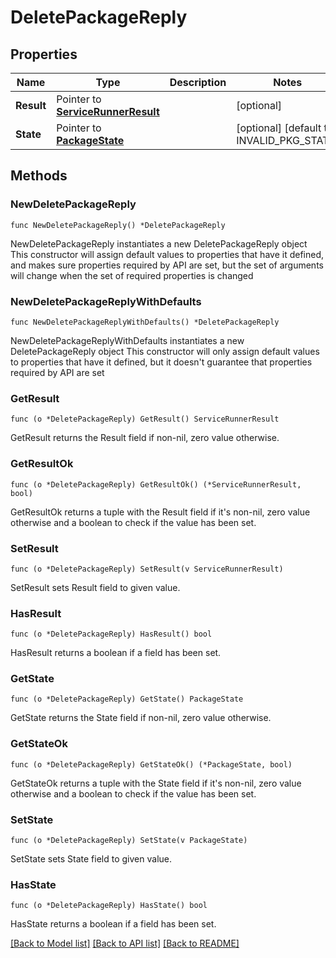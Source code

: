 # DeletePackageReply

## Properties

Name | Type | Description | Notes
------------ | ------------- | ------------- | -------------
**Result** | Pointer to [**ServiceRunnerResult**](ServiceRunnerResult.md) |  | [optional] 
**State** | Pointer to [**PackageState**](PackageState.md) |  | [optional] [default to INVALID_PKG_STATE]

## Methods

### NewDeletePackageReply

`func NewDeletePackageReply() *DeletePackageReply`

NewDeletePackageReply instantiates a new DeletePackageReply object
This constructor will assign default values to properties that have it defined,
and makes sure properties required by API are set, but the set of arguments
will change when the set of required properties is changed

### NewDeletePackageReplyWithDefaults

`func NewDeletePackageReplyWithDefaults() *DeletePackageReply`

NewDeletePackageReplyWithDefaults instantiates a new DeletePackageReply object
This constructor will only assign default values to properties that have it defined,
but it doesn't guarantee that properties required by API are set

### GetResult

`func (o *DeletePackageReply) GetResult() ServiceRunnerResult`

GetResult returns the Result field if non-nil, zero value otherwise.

### GetResultOk

`func (o *DeletePackageReply) GetResultOk() (*ServiceRunnerResult, bool)`

GetResultOk returns a tuple with the Result field if it's non-nil, zero value otherwise
and a boolean to check if the value has been set.

### SetResult

`func (o *DeletePackageReply) SetResult(v ServiceRunnerResult)`

SetResult sets Result field to given value.

### HasResult

`func (o *DeletePackageReply) HasResult() bool`

HasResult returns a boolean if a field has been set.

### GetState

`func (o *DeletePackageReply) GetState() PackageState`

GetState returns the State field if non-nil, zero value otherwise.

### GetStateOk

`func (o *DeletePackageReply) GetStateOk() (*PackageState, bool)`

GetStateOk returns a tuple with the State field if it's non-nil, zero value otherwise
and a boolean to check if the value has been set.

### SetState

`func (o *DeletePackageReply) SetState(v PackageState)`

SetState sets State field to given value.

### HasState

`func (o *DeletePackageReply) HasState() bool`

HasState returns a boolean if a field has been set.


[[Back to Model list]](../README.md#documentation-for-models) [[Back to API list]](../README.md#documentation-for-api-endpoints) [[Back to README]](../README.md)


